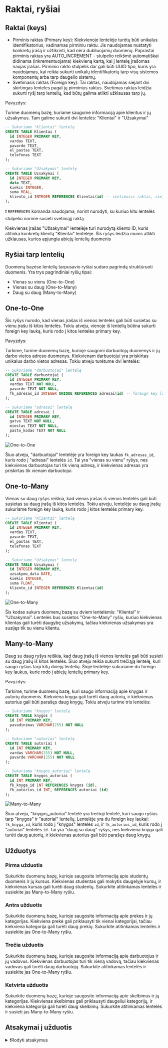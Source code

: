 # Raktai, ryšiai

## Raktai (keys)

- Pirminis raktas (Primary key): Kiekvienoje lentelėje turėtų būti unikalus identifikatorius, vadinamas pirminiu raktu. Jis naudojamas nustatyti konkretų įrašą ir užtikrinti, kad nėra dubliuojamų duomenų. Paprastai pirminis raktas yra AUTO_INCREMENT - stulpelio reikšmė automatiškai didinama (inkrementuojama) kiekvieną kartą, kai į lentelę įrašomas naujas įrašas. Pirminio rakto stulpelis dar gali būti UUID tipo, kuris yra naudojamas, kai reikia sukurti unikalų identifikatorių tarp visų sistemos komponentų arba tarp daugelio sistemų.
- Svetimasis raktas (Foreign key): Tai raktas, naudojamas siejant dvi skirtingas lenteles pagal jų pirminius raktus. Svetimas raktas leidžia sukurti ryšį tarp lentelių, kad būtų galima atlikti užklausas tarp jų.

Pavyzdys:

Turime duomenų bazę, kuriame saugome informaciją apie klientus ir jų užsakymus. Tam galime sukurti dvi lentelės: "Klientai" ir "Užsakymai"

```sql
-- Sukuriame "Klientai" lentelę
CREATE TABLE Klientai (
  id INTEGER PRIMARY KEY,
  vardas TEXT,
  pavarde TEXT,
  el_pastas TEXT,
  telefonas TEXT
);

-- Sukuriame "Užsakymai" lentelę
CREATE TABLE Uzsakymai (
  id INTEGER PRIMARY KEY,
  data TEXT,
  kiekis INTEGER,
  suma REAL,
  kliento_id INTEGER REFERENCES Klientai(id) -- svetimasis raktas, siejantis šią lentelę su "Klientai" lentelės pirminiu raktu "id".
);
```

❗ `REFERENCES` komanda naudojama, norint nurodyti, su kuriuo kitu lentelės stulpeliu norime susieti svetimąjį raktą.

Kiekvienas įrašas "Užsakymai" lentelėje turi nurodytą kliento ID, kuris atitinka konkretų klientą "Klientai" lentelėje. Šis ryšys leidžia mums atlikti užklausas, kurios apjungia abiejų lentelių duomenis

## Ryšiai tarp lentelių

Duomenų bazėse lentelių tarpusavio ryšiai sudaro pagrindą struktūruoti duomenis. Yra trys pagrindiniai ryšių tipai:

- Vienas su vienu (One-to-One)
- Vienas su daug (One-to-Many)
- Daug su daug (Many-to-Many)

## One-to-One

Šis ryšys nurodo, kad vienas įrašas iš vienos lentelės gali būti susietas su vienu įrašu iš kitos lentelės. Tokiu atveju, vienoje iš lentelių būtina sukurti foreign key lauką, kuris rodo į kitos lentelės primary key.

Pavyzdys:

Tarkime, turime duomenų bazę, kurioje saugomi darbuotojų duomenys ir jų darbo vietos adreso duomenys. Kiekvienam darbuotojui yra priskirtas unikalus darbo vietos adresas. Tokiu atveju turėtume dvi lentelės:

```sql
-- Sukuriame "darbuotojai" lentelę
CREATE TABLE darbuotojai (
  id INTEGER PRIMARY KEY,
  vardas TEXT NOT NULL,
  pavarde TEXT NOT NULL,
  fk_adresas_id INTEGER UNIQUE REFERENCES adresai(id) -- foreign key laukas, kuris rodo į "adresai" lentelės `id`.
);

-- Sukuriame "adresai" lentelę
CREATE TABLE adresai (
  id INTEGER PRIMARY KEY,
  gatve TEXT NOT NULL,
  miestas TEXT NOT NULL,
  pasto_kodas TEXT NOT NULL
);

```

![One-to-One](/images/db/onetoone.png)

Šiuo atveju, "darbuotojai" lentelėje yra foreign key laukas `fk_adresas_id`, kuris rodo į "adresai" lentelės `id`. Tai yra "vienas su vienu" ryšys, nes kiekvienas darbuotojas turi tik vieną adresą, ir kiekvienas adresas yra priskirtas tik vienam darbuotojui.

## One-to-Many

Vienas su daug ryšys reiškia, kad vienas įrašas iš vienos lentelės gali būti susietas su daug įrašų iš kitos lentelės. Tokiu atveju, lentelėje su daug įrašų sukuriame foreign key lauką, kuris rodo į kitos lentelės primary key.

```sql
-- Sukuriame "Klientai" lentelę
CREATE TABLE Klientai (
  id INTEGER PRIMARY KEY,
  vardas TEXT,
  pavarde TEXT,
  el_pastas TEXT,
  telefonas TEXT
);

-- Sukuriame "Užsakymai" lentelę
CREATE TABLE Uzsakymai (
  id INTEGER PRIMARY KEY,
  uzsakymo_data DATE,
  kiekis INTEGER,
  suma FLOAT,
  kliento_id INTEGER REFERENCES Klientai(id)
);
```

![One-to-Many](/images/db/onetomany.png)

Šis kodas sukurs duomenų bazę su dviem lentelėmis: "Klientai" ir "Užsakymai". Lentelės bus susietos "One-to-Many" ryšiu, kuriuo kiekvienas klientas gali turėti daugybę užsakymų, tačiau kiekvienas užsakymas yra susijęs tik su vienu klientu.

## Many-to-Many

Daug su daug ryšys reiškia, kad daug įrašų iš vienos lentelės gali būti susieti su daug įrašų iš kitos lentelės. Šiuo atveju reikia sukurti trečiąją lentelę, kuri saugo ryšius tarp kitų dviejų lentelių. Šioje lentelėje sukuriame du foreign key laukus, kurie rodo į abiejų lentelių primary key.

Pavyzdys:

Tarkime, turime duomenų bazę, kuri saugo informaciją apie knygas ir autorių duomenis. Kiekviena knyga gali turėti daug autorių, ir kiekvienas autorius gali būti parašęs daug knygų. Tokiu atveju turime tris lentelės:

```sql
-- Sukuriame "knygos" lentelę
CREATE TABLE knygos (
  id INT PRIMARY KEY,
  pavadinimas VARCHAR(255) NOT NULL
);

-- Sukuriame "autoriai" lentelę
CREATE TABLE autoriai (
  id INT PRIMARY KEY,
  vardas VARCHAR(255) NOT NULL,
  pavarde VARCHAR(255) NOT NULL
);

-- Sukuriame "knygos_autoriai" lentelę
CREATE TABLE knygos_autoriai (
  id INT PRIMARY KEY,
  fk_knyga_id INT REFERENCES knygos (id),
  fk_autorius_id INT, REFERENCES autoriai (id)
);
```

![Many-to-Many](/images/db/manytomany.png)

Šiuo atveju, "knygos_autoriai" lentelė yra trečioji lentelė, kuri saugo ryšius tarp "knygos" ir "autoriai" lentelių. Lentelėje yra du foreign key laukai: `fk_knyga_id`, kuris rodo į "knygos" lentelės `id`, ir `fk_autorius_id`, kuris rodo į "autoriai" lentelės `id`. Tai yra "daug su daug" ryšys, nes kiekviena knyga gali turėti daug autorių, ir kiekvienas autorius gali būti parašęs daug knygų.

## Užduotys

### Pirma užduotis

Sukurkite duomenų bazę, kurioje saugosite informaciją apie studentų duomenis ir jų kursus. Kiekvienas studentas gali mokytis daugelyje kursų, ir kiekvienas kursas gali turėti daug studentų. Sukurkite atitinkamas lentelės ir susiekite jas Many-to-Many ryšiu.

### Antra užduotis

Sukurkite duomenų bazę, kurioje saugosite informaciją apie prekes ir jų kategorijas. Kiekviena prekė gali priklausyti tik vienai kategorijai, tačiau kiekviena kategorija gali turėti daug prekių. Sukurkite atitinkamas lentelės ir susiekite jas One-to-Many ryšiu.

### Trečia užduotis

Sukurkite duomenų bazę, kurioje saugosite informaciją apie darbuotojus ir jų vadovus. Kiekvienas darbuotojas turi tik vieną vadovą, tačiau kiekvienas vadovas gali turėti daug darbuotojų. Sukurkite atitinkamas lentelės ir susiekite jas One-to-Many ryšiu.

### Ketvirta užduotis

Sukurkite duomenų bazę, kurioje saugosite informaciją apie skelbimus ir jų kategorijas. Kiekvienas skelbimas gali priklausyti daugeliui kategorijų, ir kiekviena kategorija gali turėti daug skelbimų. Sukurkite atitinkamas lentelės ir susieti jas Many-to-Many ryšiu.

## Atsakymai į užduotis

<details><summary>❗Rodyti atsakymus</summary>
<br>
<details>
<summary>Pirma užduotis</summary>
<hr>

```sql
-- Sukuriame "Studentai" lentelę
CREATE TABLE Studentai (
  id INTEGER PRIMARY KEY,
  vardas TEXT,
  pavarde TEXT,
  el_pastas TEXT,
  telefonas TEXT
);

-- Sukuriame "Kursai" lentelę
CREATE TABLE Kursai (
  id INTEGER PRIMARY KEY,
  pavadinimas TEXT,
  aprasymas TEXT
);

-- Sukuriame "StudentuKursai" lentelę, kuri susieja "Studentai" ir "Kursai" lentelės Many-to-Many ryšiu
CREATE TABLE StudentuKursai (
  id INTEGER PRIMARY KEY,
  kurso_id INTEGER,
  studento_id INTEGER REFERENCES Studentai(id),
  kurso_id INTEGER REFERENCES Kursai(id)
);
```

</details>
<details>
<summary>Antra užduotis</summary>
<hr>

```sql
-- Sukuriame "Kategorijos" lentelę
CREATE TABLE Kategorijos (
  id INTEGER PRIMARY KEY,
  pavadinimas TEXT
);

-- Sukuriame "Prekes" lentelę
CREATE TABLE Prekes (
  id INTEGER PRIMARY KEY,
  pavadinimas TEXT,
  aprasymas TEXT,
  kategorijos_id INTEGER REFERENCES Kategorijos(id)
);
```

</details>
<details>
<summary>Trečia užduotis</summary>
<hr>

```sql
-- Sukuriam duomenų bazės schemą
CREATE TABLE vadovai (
  id INT PRIMARY KEY,
  vardas VARCHAR(255) NOT NULL,
  pavarde VARCHAR(255) NOT NULL
);

CREATE TABLE darbuotojai (
  id INT PRIMARY KEY,
  vardas VARCHAR(255) NOT NULL,
  pavarde VARCHAR(255) NOT NULL,
  fk_vadovas_id INT REFERENCES vadovai(id)
);

```

</details>
<details>
<summary>Ketvirta užduotis</summary>
<hr>

```sql
-- Sukuriam duomenų bazės schemą
CREATE TABLE skelbimai (
  id INT PRIMARY KEY,
  pavadinimas VARCHAR(255) NOT NULL,
  turinys TEXT NOT NULL
);

CREATE TABLE kategorijos (
  id INT PRIMARY KEY,
  pavadinimas VARCHAR(255) NOT NULL
);

CREATE TABLE skelbimu_kategorijos (
  id INT PRIMARY KEY,
  fk_skelbimo_id INT REFERENCES skelbimai(id),
  fk_kategorijos_id INT REFERENCES kategorijos(id)
);
```

</details>
</details>